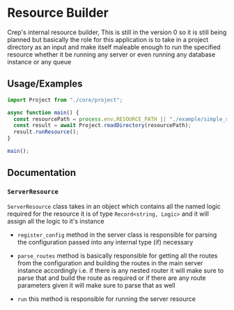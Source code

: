 
# Resource Builder

Crep's internal resource builder, This is still in the version 0 so it is still being planned but basically the role for this application is to take in a project directory as an input and make itself maleable enough to run the specified resource whether it be running any server or even running any database instance or any queue


## Usage/Examples

```typescript
import Project from "./core/project";

async function main() {
  const resourcePath = process.env.RESOURCE_PATH || "./example/simple_server";
  const result = await Project.readDirectory(resourcePath);
  result.runResource();
}

main();

```


## Documentation

### `ServerResource` 
`ServerResource` class takes in an object which contains all the named logic required for the resource it is of type `Record<string, Logic>` and it will assign all the logic to it's instance

* `register_config` method in the server class is responsible for parsing the configuration passed into any internal type (if) necessary

* `parse_routes` method is basically responsible for getting all the routes from the configuration and building the routes in the main server instance accordingly i.e. if there is any nested router it will make sure to parse that and build the route as required or if there are any route parameters given it will make sure to parse that as well

* `run` this method is responsible for running the server resource